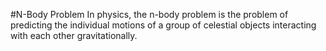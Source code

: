  #N-Body Problem
In physics, the n-body problem is the problem of predicting the individual motions of a group of celestial objects interacting with each other gravitationally.
